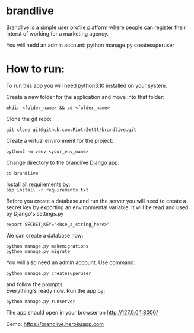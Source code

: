 # brandlive
Brandlive is a simple user profile platform where people can register their interst of working for a marketing agency.

You will nedd an admin account: python manage.py createsuperuser

# How to run:
To run this app you will need python3.10 installed on your system.  

Create a new folder for the application and move into that folder:  

```mkdir <folder_name> && cd <folder_name>```  

Clone the git repo:  

```git clone git@github.com:PiotrZettt/brandlive.git```  

Create a virtual environment for the project:  

```python3 -m venv <your_env_name>```  

Change directory to the brandlive Django app:  

```cd brandlive```  

Install all requirements by:  
```pip install -r requirements.txt```

Before you create a database and run the server you will need to create a secret key by exporting an environmental variable. It will be read and used by Django's settings.py  

```export SECRET_KEY="<Use_a_string_here>"```  

We can create a database now:  

```python manage.py makemigrations```  
```python manage.py migrate```  

You will also need an admin account. Use command:  

```python manage.py createsuperuser```  

and follow the prompts.  
Everything's ready now. Run the app by:  

```python manage.py runserver```

The app should open in your browser on http://127.0.0.1:8000/


Demo: https://brandlive.herokuapp.com
